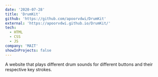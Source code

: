 ```yaml
---
date: '2020-07-28'
title: 'DrumKit'
github: 'https://github.com/apoorvdwi/DrumKit'
external: 'https://apoorvdwi.github.io/DrumKit/'
tech:
  - HTML
  - CSS
  - JS
company: 'MAIT'
showInProjects: false
---
```


A website that plays different drum sounds for different buttons and their respective key strokes.
